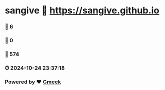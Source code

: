 # sangive :link: https://sangive.github.io 
### :page_facing_up: [6](https://sangive.github.io/tag.html) 
### :speech_balloon: 0 
### :hibiscus: 574 
### :alarm_clock: 2024-10-24 23:37:18 
### Powered by :heart: [Gmeek](https://github.com/Meekdai/Gmeek)
